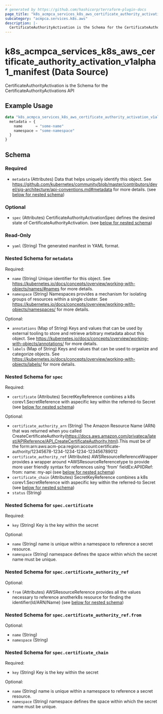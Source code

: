 ```yaml
---
# generated by https://github.com/hashicorp/terraform-plugin-docs
page_title: "k8s_acmpca_services_k8s_aws_certificate_authority_activation_v1alpha1_manifest Data Source - terraform-provider-k8s"
subcategory: "acmpca.services.k8s.aws"
description: |-
  CertificateAuthorityActivation is the Schema for the CertificateAuthorityActivations API
---
```


# k8s_acmpca_services_k8s_aws_certificate_authority_activation_v1alpha1_manifest (Data Source)

CertificateAuthorityActivation is the Schema for the CertificateAuthorityActivations API

## Example Usage

```terraform
data "k8s_acmpca_services_k8s_aws_certificate_authority_activation_v1alpha1_manifest" "example" {
  metadata = {
    name      = "some-name"
    namespace = "some-namespace"
  }
}
```

<!-- schema generated by tfplugindocs -->
## Schema

### Required

- `metadata` (Attributes) Data that helps uniquely identify this object. See https://github.com/kubernetes/community/blob/master/contributors/devel/sig-architecture/api-conventions.md#metadata for more details. (see [below for nested schema](#nestedatt--metadata))

### Optional

- `spec` (Attributes) CertificateAuthorityActivationSpec defines the desired state of CertificateAuthorityActivation. (see [below for nested schema](#nestedatt--spec))

### Read-Only

- `yaml` (String) The generated manifest in YAML format.

<a id="nestedatt--metadata"></a>
### Nested Schema for `metadata`

Required:

- `name` (String) Unique identifier for this object. See https://kubernetes.io/docs/concepts/overview/working-with-objects/names/#names for more details.
- `namespace` (String) Namespaces provides a mechanism for isolating groups of resources within a single cluster. See https://kubernetes.io/docs/concepts/overview/working-with-objects/namespaces/ for more details.

Optional:

- `annotations` (Map of String) Keys and values that can be used by external tooling to store and retrieve arbitrary metadata about this object. See https://kubernetes.io/docs/concepts/overview/working-with-objects/annotations/ for more details.
- `labels` (Map of String) Keys and values that can be used to organize and categorize objects. See https://kubernetes.io/docs/concepts/overview/working-with-objects/labels/ for more details.


<a id="nestedatt--spec"></a>
### Nested Schema for `spec`

Required:

- `certificate` (Attributes) SecretKeyReference combines a k8s corev1.SecretReference with aspecific key within the referred-to Secret (see [below for nested schema](#nestedatt--spec--certificate))

Optional:

- `certificate_authority_arn` (String) The Amazon Resource Name (ARN) that was returned when you called CreateCertificateAuthority(https://docs.aws.amazon.com/privateca/latest/APIReference/API_CreateCertificateAuthority.html).This must be of the form:arn:aws:acm-pca:region:account:certificate-authority/12345678-1234-1234-1234-123456789012
- `certificate_authority_ref` (Attributes) AWSResourceReferenceWrapper provides a wrapper around *AWSResourceReferencetype to provide more user friendly syntax for references using 'from' fieldEx:APIIDRef:	from:	  name: my-api (see [below for nested schema](#nestedatt--spec--certificate_authority_ref))
- `certificate_chain` (Attributes) SecretKeyReference combines a k8s corev1.SecretReference with aspecific key within the referred-to Secret (see [below for nested schema](#nestedatt--spec--certificate_chain))
- `status` (String)

<a id="nestedatt--spec--certificate"></a>
### Nested Schema for `spec.certificate`

Required:

- `key` (String) Key is the key within the secret

Optional:

- `name` (String) name is unique within a namespace to reference a secret resource.
- `namespace` (String) namespace defines the space within which the secret name must be unique.


<a id="nestedatt--spec--certificate_authority_ref"></a>
### Nested Schema for `spec.certificate_authority_ref`

Optional:

- `from` (Attributes) AWSResourceReference provides all the values necessary to reference anotherk8s resource for finding the identifier(Id/ARN/Name) (see [below for nested schema](#nestedatt--spec--certificate_authority_ref--from))

<a id="nestedatt--spec--certificate_authority_ref--from"></a>
### Nested Schema for `spec.certificate_authority_ref.from`

Optional:

- `name` (String)
- `namespace` (String)



<a id="nestedatt--spec--certificate_chain"></a>
### Nested Schema for `spec.certificate_chain`

Required:

- `key` (String) Key is the key within the secret

Optional:

- `name` (String) name is unique within a namespace to reference a secret resource.
- `namespace` (String) namespace defines the space within which the secret name must be unique.
